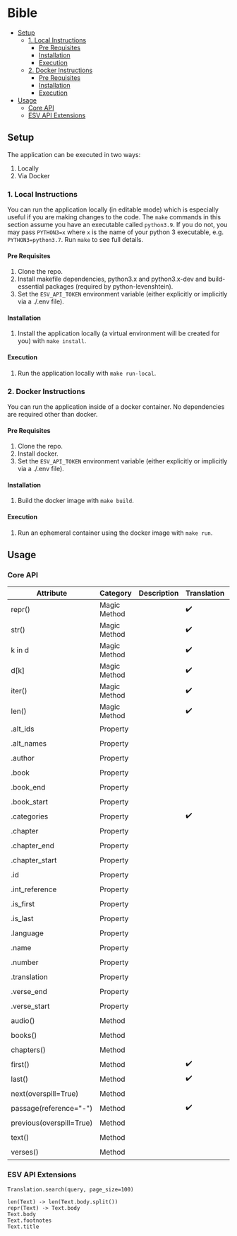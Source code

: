 # Bible

- [Setup](#setup)
  - [1. Local Instructions](#1-local-instructions)
    - [Pre Requisites](#pre-requisites)
    - [Installation](#installation)
    - [Execution](#execution)
  - [2. Docker Instructions](#2-docker-instructions)
    - [Pre Requisites](#pre-requisites-1)
    - [Installation](#installation-1)
    - [Execution](#execution-1)
- [Usage](#usage)
  - [Core API](#core-api)
  - [ESV API Extensions](#esv-api-extensions)



## Setup
The application can be executed in two ways:
1. Locally
2. Via Docker

### 1. Local Instructions
You can run the application locally (in editable mode) which is especially useful if you are making changes to the code. The `make` commands in this section assume you have an executable called `python3.9`. If you do not, you may pass `PYTHON3=x` where `x` is the name of your python 3 executable, e.g. `PYTHON3=python3.7`. Run `make` to see full details.

#### Pre Requisites
1. Clone the repo.
2. Install makefile dependencies, python3.x and python3.x-dev and build-essential packages (required by python-levenshtein).
3. Set the `ESV_API_TOKEN` environment variable (either explicitly or implicitly via a ./.env file).

#### Installation
1. Install the application locally (a virtual environment will be created for you) with `make install`.

#### Execution
1. Run the application locally with `make run-local`.


### 2. Docker Instructions
You can run the application inside of a docker container. No dependencies are required other than docker.

#### Pre Requisites
1. Clone the repo.
2. Install docker.
3. Set the `ESV_API_TOKEN` environment variable (either explicitly or implicitly via a ./.env file).

#### Installation
1. Build the docker image with `make build`.

#### Execution
1. Run an ephemeral container using the docker image with `make run`.



## Usage

### Core API
| Attribute                | Category     | Description | Translation        | Book               | Chapter            | Verse              | Passage            |
| ------------------------ | ------------ | ----------- | ------------------ | ------------------ | ------------------ | ------------------ | ------------------ |
| repr()                   | Magic Method |             | :heavy_check_mark: | :heavy_check_mark: | :heavy_check_mark: | :heavy_check_mark: | :heavy_check_mark: |
| str()                    | Magic Method |             | :heavy_check_mark: | :heavy_check_mark: | :heavy_check_mark: | :heavy_check_mark: | :heavy_check_mark: |
| k in d                   | Magic Method |             | :heavy_check_mark: | :heavy_check_mark: | :heavy_check_mark: |                    |                    |
| d[k]                     | Magic Method |             | :heavy_check_mark: | :heavy_check_mark: | :heavy_check_mark: |                    |                    |
| iter()                   | Magic Method |             | :heavy_check_mark: | :heavy_check_mark: | :heavy_check_mark: |                    |                    |
| len()                    | Magic Method |             | :heavy_check_mark: | :heavy_check_mark: | :heavy_check_mark: |                    | :heavy_check_mark: |
| .alt_ids                 | Property     |             |                    | :heavy_check_mark: |                    |                    |                    |
| .alt_names               | Property     |             |                    | :heavy_check_mark: |                    |                    |                    |
| .author                  | Property     |             |                    | :heavy_check_mark: |                    |                    |                    |
| .book                    | Property     |             |                    |                    | :heavy_check_mark: | :heavy_check_mark: |                    |
| .book_end                | Property     |             |                    |                    |                    |                    | :heavy_check_mark: |
| .book_start              | Property     |             |                    |                    |                    |                    | :heavy_check_mark: |
| .categories              | Property     |             | :heavy_check_mark: | :heavy_check_mark: |                    |                    |                    |
| .chapter                 | Property     |             |                    |                    |                    | :heavy_check_mark: |                    |
| .chapter_end             | Property     |             |                    |                    |                    |                    | :heavy_check_mark: |
| .chapter_start           | Property     |             |                    |                    |                    |                    | :heavy_check_mark: |
| .id                      | Property     |             |                    | :heavy_check_mark: |                    |                    |                    |
| .int_reference           | Property     |             |                    | :heavy_check_mark: | :heavy_check_mark: | :heavy_check_mark: | :heavy_check_mark: |
| .is_first                | Property     |             |                    | :heavy_check_mark: | :heavy_check_mark: | :heavy_check_mark: |                    |
| .is_last                 | Property     |             |                    | :heavy_check_mark: | :heavy_check_mark: | :heavy_check_mark: |                    |
| .language                | Property     |             |                    | :heavy_check_mark: |                    |                    |                    |
| .name                    | Property     |             |                    | :heavy_check_mark: |                    |                    |                    |
| .number                  | Property     |             |                    | :heavy_check_mark: | :heavy_check_mark: | :heavy_check_mark: |                    |
| .translation             | Property     |             |                    | :heavy_check_mark: | :heavy_check_mark: | :heavy_check_mark: |                    |
| .verse_end               | Property     |             |                    |                    |                    |                    | :heavy_check_mark: |
| .verse_start             | Property     |             |                    |                    |                    |                    | :heavy_check_mark: |
| audio()                  | Method       |             |                    | :heavy_check_mark: | :heavy_check_mark: | :heavy_check_mark: | :heavy_check_mark: |
| books()                  | Method       |             |                    | :heavy_check_mark: |                    |                    | :heavy_check_mark: |
| chapters()               | Method       |             |                    | :heavy_check_mark: |                    |                    | :heavy_check_mark: |
| first()                  | Method       |             | :heavy_check_mark: | :heavy_check_mark: | :heavy_check_mark: |                    |                    |
| last()                   | Method       |             | :heavy_check_mark: | :heavy_check_mark: | :heavy_check_mark: |                    |                    |
| next(overspill=True)     | Method       |             |                    | :heavy_check_mark: | :heavy_check_mark: | :heavy_check_mark: |                    |
| passage(reference="-")   | Method       |             | :heavy_check_mark: | :heavy_check_mark: | :heavy_check_mark: |                    |                    |
| previous(overspill=True) | Method       |             |                    | :heavy_check_mark: | :heavy_check_mark: | :heavy_check_mark: |                    |
| text()                   | Method       |             |                    | :heavy_check_mark: | :heavy_check_mark: | :heavy_check_mark: | :heavy_check_mark: |
| verses()                 | Method       |             |                    |                    |                    |                    | :heavy_check_mark: |

### ESV API Extensions
```
Translation.search(query, page_size=100)
```

```
len(Text) -> len(Text.body.split())
repr(Text) -> Text.body
Text.body
Text.footnotes
Text.title
```
